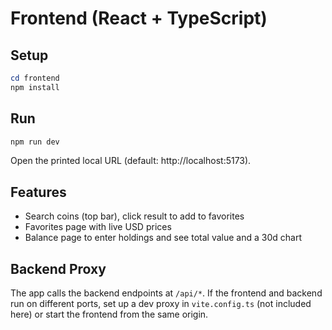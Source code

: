 # Frontend (React + TypeScript)

## Setup
```powershell
cd frontend
npm install
```

## Run
```powershell
npm run dev
```
Open the printed local URL (default: http://localhost:5173).

## Features
- Search coins (top bar), click result to add to favorites
- Favorites page with live USD prices
- Balance page to enter holdings and see total value and a 30d chart

## Backend Proxy
The app calls the backend endpoints at `/api/*`. If the frontend and backend run on different ports, set up a dev proxy in `vite.config.ts` (not included here) or start the frontend from the same origin.
